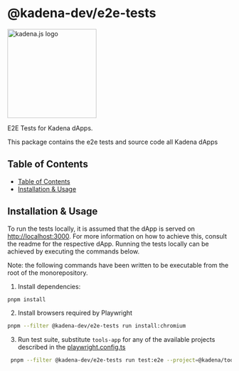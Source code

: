 <!-- genericHeader start -->

# @kadena-dev/e2e-tests

<picture>
  <source srcset="https://raw.githubusercontent.com/kadena-community/kadena.js/main/common/images/Kadena.JS_logo-white.png" media="(prefers-color-scheme: dark)"/>
  <img src="https://raw.githubusercontent.com/kadena-community/kadena.js/main/common/images/Kadena.JS_logo-black.png" width="200" alt="kadena.js logo" />
</picture>

<!-- genericHeader end -->

E2E Tests for Kadena dApps.

This package contains the e2e tests and source code all Kadena dApps

## Table of Contents

- [Table of Contents][1]
- [Installation & Usage][2]

## Installation & Usage

To run the tests locally, it is assumed that the dApp is served on
[http://localhost:3000][3]. For more information on how to achieve this, consult
the readme for the respective dApp. Running the tests locally can be achieved by
executing the commands below.

Note: the following commands have been written to be executable from the root of
the monorepository.

1.  Install dependencies:

```sh
pnpm install
```

2.  Install browsers required by Playwright

```sh
pnpm --filter @kadena-dev/e2e-tests run install:chromium
```

3.  Run test suite, substitute `tools-app` for any of the available projects
    described in the [playwright.config.ts][4]

```sh
 pnpm --filter @kadena-dev/e2e-tests run test:e2e --project=@kadena/tools
```

[1]: #table-of-contents
[2]: #installation-#-usage
[3]: http://localhost:3000
[4]: ./playwright.config.ts
